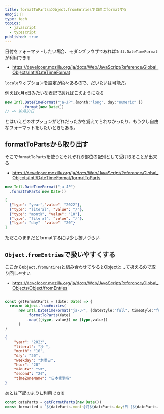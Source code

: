 ```yaml
---
title: formatToPartsとObject.fromEntriesで自由にformatする
emoji: 📆
type: tech
topics:
  - javascript
  - typescript
published: true
---
```


日付をフォーマットしたい場合、モダンブラウザであれば`Intl.DateTimeFormat`が利用できる

* https://developer.mozilla.org/ja/docs/Web/JavaScript/Reference/Global_Objects/Intl/DateTimeFormat

`locale`やオプションを設定が色々あるので、だいたいは可能だ。

例えばo月x日みたいな表記であればこのようになる

```ts
new Intl.DateTimeFormat("ja-JP",{month:"long", day:"numeric" })
        .format(new Date())
// => 10月20日
```

とはいえどのオプションがどれだったかを覚えてられなかったり、もう少し自由なフォーマットをしたいときもある。

## formatToPartsから取り出す

そこで`formatToParts`を使うとそれぞれの部位の配列として受け取ることが出来る

* https://developer.mozilla.org/ja/docs/Web/JavaScript/Reference/Global_Objects/Intl/DateTimeFormat/formatToParts

```ts
new Intl.DateTimeFormat("ja-JP")
  .formatToParts(new Date())
```
```json
[
  {"type": "year","value": "2022"},
  {"type": "literal", "value": "/"},
  {"type": "month", "value": "10"},
  {"type": "literal", "value": "/"},
  {"type": "day", "value": "20"}
]
```

ただこのままだとformatするには少し扱いづらい

## `Object.fromEntries`で扱いやすくする

ここから`Object.fromEntires`と組み合わせてやるとObjectとして扱えるので取り回しやすい

* https://developer.mozilla.org/ja/docs/Web/JavaScript/Reference/Global_Objects/Object/fromEntries

```ts

const getFormatParts = (date: Date) => {
  return Object.fromEntries(
      new Intl.DateTimeFormat("ja-JP", {dateStyle:"full", timeStyle:"full"})
          .formatToParts(date)
          .map(({type, value}) => [type,value])
      )
}
```

```json
{
    "year": "2022",
    "literal": "秒 ",
    "month": "10",
    "day": "20",
    "weekday": "木曜日",
    "hour": "20",
    "minute": "58",
    "second": "24",
    "timeZoneName": "日本標準時"
}
```

あとは下記のように利用できる

```ts
const dateParts = getFormatParts(new Date())
const formatted = `${dateParts.month}月${dateParts.day}日 [${dateParts.weekday}]`
```
